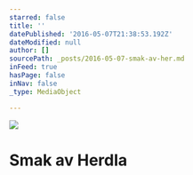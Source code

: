 ```yaml
---
starred: false
title: ''
datePublished: '2016-05-07T21:38:53.192Z'
dateModified: null
author: []
sourcePath: _posts/2016-05-07-smak-av-her.md
inFeed: true
hasPage: false
inNav: false
_type: MediaObject

---
```

![](https://the-grid-user-content.s3-us-west-2.amazonaws.com/f68c2aa1-4b12-4e05-9518-bb7f874de0ea.jpg)

# Smak av Herdla